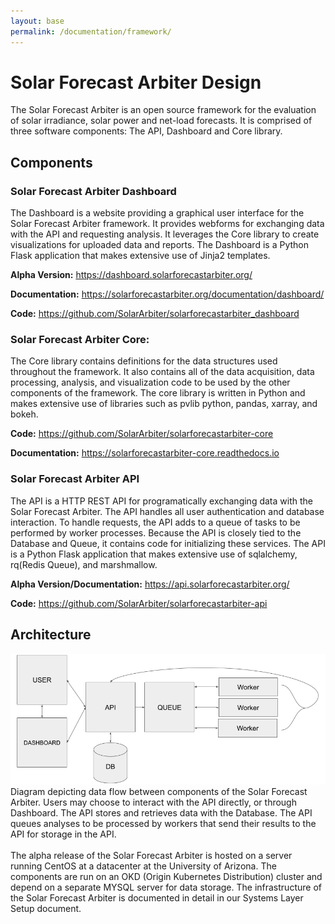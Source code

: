 ```yaml
---
layout: base
permalink: /documentation/framework/
---
```


Solar Forecast Arbiter Design
=============================

The Solar Forecast Arbiter is an open source framework for the evaluation of solar irradiance, solar power and net-load forecasts. It is comprised of three software components: The API, Dashboard and Core library. 
## Components

### Solar Forecast Arbiter Dashboard
The Dashboard is a website providing a graphical user interface for the Solar Forecast Arbiter framework. It provides webforms for exchanging data with the API and requesting analysis. It leverages the Core library to create visualizations for uploaded data and reports. The Dashboard is a Python Flask application that makes extensive use of Jinja2 templates.

**Alpha Version:**  https://dashboard.solarforecastarbiter.org/

**Documentation:** https://solarforecastarbiter.org/documentation/dashboard/

**Code:** https://github.com/SolarArbiter/solarforecastarbiter_dashboard

### Solar Forecast Arbiter Core:
The Core library contains definitions for the data structures used throughout the framework. It also contains all of the data acquisition, data processing, analysis, and visualization code to be used by the other components of the framework. The core library is written in Python and makes extensive use of libraries such as pvlib python, pandas, xarray, and bokeh.

**Code:** https://github.com/SolarArbiter/solarforecastarbiter-core

**Documentation:** https://solarforecastarbiter-core.readthedocs.io

### Solar Forecast Arbiter API
The API is a HTTP REST API for programatically exchanging data with the Solar Forecast Arbiter. The API handles all user authentication and database interaction. To handle requests, the API adds to a queue of tasks to be performed by worker processes. Because the API is closely tied to the Database and Queue, it contains code for initializing these services. The API is a Python Flask application that makes extensive use of sqlalchemy, rq(Redis Queue), and marshmallow.

**Alpha Version/Documentation:** https://api.solarforecastarbiter.org/

**Code:** https://github.com/SolarArbiter/solarforecastarbiter-api

## Architecture

<img class="figure" src="/images/alpha_release_architecture_chart.png"/>

<figcaption class="figure">Diagram depicting data flow between components of the Solar Forecast Arbiter. Users may choose to interact with the API directly, or through Dashboard. The API stores and retrieves data with the Database. The API queues analyses to be processed by workers that send their results to the API for storage in the API.</figcaption>

<br/>
The alpha release of the Solar Forecast Arbiter is hosted on a server running CentOS at a datacenter at the University of Arizona. The components are run on an OKD (Origin Kubernetes Distribution) cluster and depend on a separate MYSQL server for data storage. The infrastructure of the Solar Forecast Arbiter is documented in detail in our Systems Layer Setup document.
